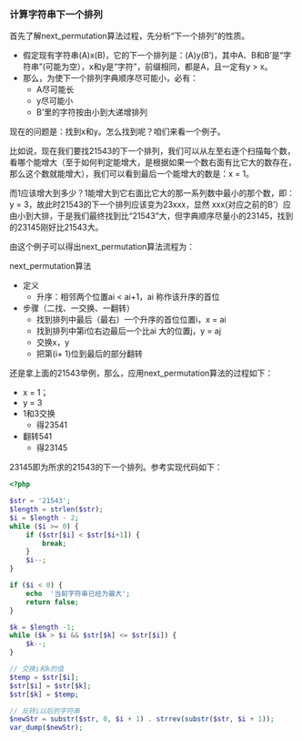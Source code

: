 ### 计算字符串下一个排列

首先了解next_permutation算法过程，先分析“下一个排列”的性质。

- 假定现有字符串(A)x(B)，它的下一个排列是：(A)y(B’)，其中A、B和B’是“字符串”(可能为空），x和y是“字符”，前缀相同，都是A，且一定有y > x。
- 那么，为使下一个排列字典顺序尽可能小，必有：
  - A尽可能长
  - y尽可能小
  - B’里的字符按由小到大递增排列

现在的问题是：找到x和y。怎么找到呢？咱们来看一个例子。

比如说，现在我们要找21543的下一个排列，我们可以从左至右逐个扫描每个数，看哪个能增大（至于如何判定能增大，是根据如果一个数右面有比它大的数存在，那么这个数就能增大），我们可以看到最后一个能增大的数是：x = 1。

而1应该增大到多少？1能增大到它右面比它大的那一系列数中最小的那个数，即：y = 3，故此时21543的下一个排列应该变为23xxx，显然 xxx(对应之前的B’）应由小到大排，于是我们最终找到比“21543”大，但字典顺序尽量小的23145，找到的23145刚好比21543大。

由这个例子可以得出next_permutation算法流程为：

next_permutation算法

- 定义
  - 升序：相邻两个位置ai < ai+1，ai 称作该升序的首位
- 步骤（二找、一交换、一翻转）
  - 找到排列中最后（最右）一个升序的首位位置i，x = ai
  - 找到排列中第i位右边最后一个比ai 大的位置j，y = aj
  - 交换x，y
  - 把第(i+ 1)位到最后的部分翻转

还是拿上面的21543举例，那么，应用next_permutation算法的过程如下：

- x = 1；
- y = 3
- 1和3交换
  - 得23541
- 翻转541
  - 得23145

23145即为所求的21543的下一个排列。参考实现代码如下：

```php
<?php

$str = '21543';
$length = strlen($str);
$i = $length - 2;
while ($i >= 0) {
    if ($str[$i] < $str[$i+1]) {
        break;
    }
    $i--;
}

if ($i < 0) {
    echo  '当前字符串已经为最大';
    return false;
}

$k = $length -1;
while ($k > $i && $str[$k] <= $str[$i]) {
    $k--;
}

// 交换i和k的值
$temp = $str[$i];
$str[$i] = $str[$k];
$str[$k] = $temp;

// 反转i以后的字符串
$newStr = substr($str, 0, $i + 1) . strrev(substr($str, $i + 1));
var_dump($newStr);
```

